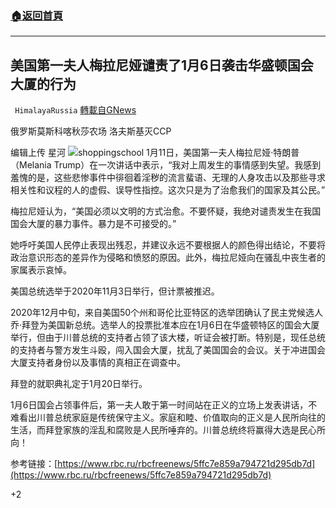 ###  [:house:返回首頁](https://github.com/ourhimalayas/txt)
---

## 美国第一夫人梅拉尼娅谴责了1月6日袭击华盛顿国会大厦的行为
` HimalayaRussia` [轉載自GNews](https://gnews.org/zh-hans/743229/)

俄罗斯莫斯科喀秋莎农场 洛夫斯基灭ССР

编辑上传 星河
![]()![](https://gnews.org/wp-content/uploads/2021/01/33.jpg)shoppingschool
1月11日，美国第一夫人梅拉尼娅·特朗普（Melania Trump）在一次讲话中表示，“我对上周发生的事情感到失望。我感到羞愧的是，这些悲惨事件中徘徊着淫秽的流言蜚语、无理的人身攻击以及那些寻求相关性和议程的人的虚假、误导性指控。这次只是为了治愈我们的国家及其公民。”

梅拉尼娅认为，“美国必须以文明的方式治愈。不要怀疑，我绝对谴责发生在我国国会大厦的暴力事件。暴力是不可接受的。”

她呼吁美国人民停止表现出残忍，并建议永远不要根据人的颜色得出结论，不要将政治意识形态的差异作为侵略和愤怒的原因。此外，梅拉尼娅向在骚乱中丧生者的家属表示哀悼。

美国总统选举于2020年11月3日举行，但计票被推迟。

2020年12月中旬，来自美国50个州和哥伦比亚特区的选举团确认了民主党候选人乔·拜登为美国新总统。选举人的投票批准本应在1月6日在华盛顿特区的国会大厦举行，但由于川普总统的支持者占领了该大楼，听证会被打断。特别是，现任总统的支持者与警方发生斗殴，闯入国会大厦，扰乱了美国国会的会议。关于冲进国会大厦支持者身份以及事情的真相正在调查中。

拜登的就职典礼定于1月20日举行。

1月6日国会占领事件后，第一夫人敢于第一时间站在正义的立场上发表讲话，不难看出川普总统家庭是传统保守主义。家庭和睦、价值取向的正义是人民所向往的生活，而拜登家族的淫乱和腐败是人民所唾弃的。川普总统终将赢得大选是民心所向！

参考链接：[https://www.rbc.ru/rbcfreenews/5ffc7e859a794721d295db7d](https://www.rbc.ru/rbcfreenews/5ffc7e859a794721d295db7d)

+2
